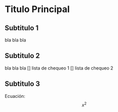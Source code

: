 # Titulo Principal

## Subtitulo 1
bla bla bla

## Subtitulo 2
bla bla bla
[] lista de chequeo 1
[] lista de chequeo 2

## Subtitulo 3
Ecuación:
$$ x^2 $$
